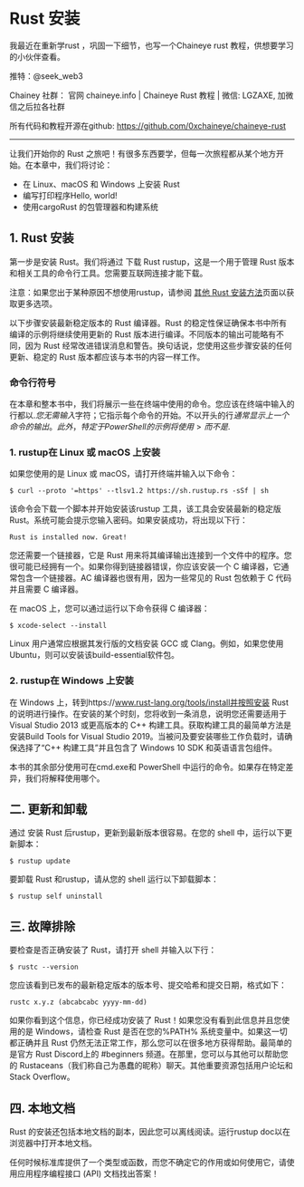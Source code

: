 # Rust 安装

我最近在重新学rust ，巩固一下细节，也写一个Chaineye rust 教程，供想要学习的小伙伴查看。

推特：@seek_web3

Chainey 社群： 官网 chaineye.info | Chaineye Rust 教程 | 微信: LGZAXE, 加微信之后拉各社群 

所有代码和教程开源在github: https://github.com/0xchaineye/chaineye-rust

-----------------------------------------------------------------------------------------------------------------------------------------------------------

让我们开始你的 Rust 之旅吧！有很多东西要学，但每一次旅程都从某个地方开始。在本章中，我们将讨论：

- 在 Linux、macOS 和 Windows 上安装 Rust
- 编写打印程序Hello, world!
- 使用cargoRust 的包管理器和构建系统

## 1. Rust 安装 

第一步是安装 Rust。我们将通过 下载 Rust rustup，这是一个用于管理 Rust 版本和相关工具的命令行工具。您需要互联网连接才能下载。

注意：如果您出于某种原因不想使用rustup，请参阅 [其他 Rust 安装方法](https://forge.rust-lang.org/infra/other-installation-methods.html)页面以获取更多选项。

以下步骤安装最新稳定版本的 Rust 编译器。Rust 的稳定性保证确保本书中所有编译的示例将继续使用更新的 Rust 版本进行编译。不同版本的输出可能略有不同，因为 Rust 经常改进错误消息和警告。换句话说，您使用这些步骤安装的任何更新、稳定的 Rust 版本都应该与本书的内容一样工作。

### 命令行符号
在本章和整本书中，我们将展示一些在终端中使用的命令。您应该在终端中输入的行都以$. 您无需输入$字符；它指示每个命令的开始。不以开头的行$通常显示上一个命令的输出。此外，特定于 PowerShell 的示例将使用> 而不是$.

### 1. rustup在 Linux 或 macOS 上安装

如果您使用的是 Linux 或 macOS，请打开终端并输入以下命令：

```
$ curl --proto '=https' --tlsv1.2 https://sh.rustup.rs -sSf | sh
```

该命令会下载一个脚本并开始安装该rustup 工具，该工具会安装最新的稳定版 Rust。系统可能会提示您输入密码。如果安装成功，将出现以下行：

```
Rust is installed now. Great!
```

您还需要一个链接器，它是 Rust 用来将其编译输出连接到一个文件中的程序。您很可能已经拥有一个。如果你得到链接器错误，你应该安装一个 C 编译器，它通常包含一个链接器。AC 编译器也很有用，因为一些常见的 Rust 包依赖于 C 代码并且需要 C 编译器。

在 macOS 上，您可以通过运行以下命令获得 C 编译器：

```
$ xcode-select --install
```

Linux 用户通常应根据其发行版的文档安装 GCC 或 Clang。例如，如果您使用 Ubuntu，则可以安装该build-essential软件包。

### 2. rustup在 Windows 上安装

在 Windows 上，转到https://www.rust-lang.org/tools/install并按照安装 Rust 的说明进行操作。在安装的某个时刻，您将收到一条消息，说明您还需要适用于 Visual Studio 2013 或更高版本的 C++ 构建工具。获取构建工具的最简单方法是安装Build Tools for Visual Studio 2019。当被问及要安装哪些工作负载时，请确保选择了“C++ 构建工具”并且包含了 Windows 10 SDK 和英语语言包组件。

本书的其余部分使用可在cmd.exe和 PowerShell 中运行的命令。如果存在特定差异，我们将解释使用哪个。

## 二. 更新和卸载

通过 安装 Rust 后rustup，更新到最新版本很容易。在您的 shell 中，运行以下更新脚本：

```
$ rustup update
```
要卸载 Rust 和rustup，请从您的 shell 运行以下卸载脚本：

```
$ rustup self uninstall
```

## 三. 故障排除

要检查是否正确安装了 Rust，请打开 shell 并输入以下行：
```
$ rustc --version
```
您应该看到已发布的最新稳定版本的版本号、提交哈希和提交日期，格式如下：
```
rustc x.y.z (abcabcabc yyyy-mm-dd)
```
如果你看到这个信息，你已经成功安装了 Rust！如果您没有看到此信息并且您使用的是 Windows，请检查 Rust 是否在您的%PATH% 系统变量中。如果这一切都正确并且 Rust 仍然无法正常工作，那么您可以在很多地方获得帮助。最简单的是官方 Rust Discord上的 #beginners 频道​​。在那里，您可以与其他可以帮助您的 Rustaceans（我们称自己为愚蠢的昵称）聊天。其他重要资源包括用户论坛和Stack Overflow。


## 四. 本地文档

Rust 的安装还包括本地文档的副本，因此您可以离线阅读。运行rustup doc以在浏览器中打开本地文档。

任何时候标准库提供了一个类型或函数，而您不确定它的作用或如何使用它，请使用应用程序编程接口 (API) 文档找出答案！
